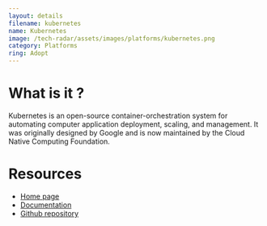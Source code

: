```yaml
---
layout: details
filename: kubernetes 
name: Kubernetes
image: /tech-radar/assets/images/platforms/kubernetes.png 
category: Platforms
ring: Adopt
---
```


# What is it ?
Kubernetes is an open-source container-orchestration system for automating computer application deployment, scaling, and management. It was originally designed by Google and is now maintained by the Cloud Native Computing Foundation.



# Resources
- [Home page](https://kubernetes.io/)
- [Documentation](https://kubernetes.io/docs/home/)
- [Github repository](https://github.com/kubernetes/kubernetes)

